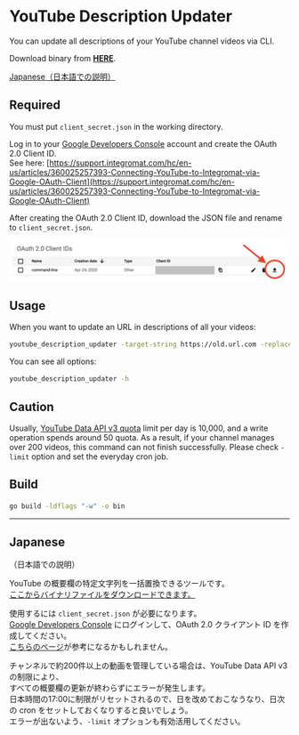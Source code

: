 # YouTube Description Updater

You can update all descriptions of your YouTube channel videos via CLI.

Download binary from **[HERE](https://github.com/nekonenene/youtube_description_updater/releases/download/v1.0.0/youtube_description_updater)**.

[Japanese（日本語での説明）](#japanese)


## Required

You must put `client_secret.json` in the working directory.

Log in to your [Google Developers Console](https://console.developers.google.com) account and create the OAuth 2.0 Client ID.  
See here: [https://support.integromat.com/hc/en-us/articles/360025257393-Connecting-YouTube-to-Integromat-via-Google-OAuth-Client](https://support.integromat.com/hc/en-us/articles/360025257393-Connecting-YouTube-to-Integromat-via-Google-OAuth-Client)

After creating the OAuth 2.0 Client ID, download the JSON file and rename to `client_secret.json`.

<img src="doc/download_json.png">


## Usage

When you want to update an URL in descriptions of all your videos:

```sh
youtube_description_updater -target-string https://old.url.com -replacement-string https://new.url.com
```

You can see all options:

```sh
youtube_description_updater -h
``` 


## Caution

Usually, [YouTube Data API v3 quota](https://developers.google.com/youtube/v3/getting-started#quota) limit per day is 10,000, and a write operation spends around 50 quota. As a result, if your channel manages over 200 videos, this command can not finish successfully. Please check `-limit` option and set the everyday cron job.


## Build

```sh
go build -ldflags "-w" -o bin
```

---

## Japanese

（日本語での説明）

YouTube の概要欄の特定文字列を一括置換できるツールです。  
[ここからバイナリファイルをダウンロードできます。](https://github.com/nekonenene/youtube_description_updater/releases/download/v1.0.0/youtube_description_updater)

使用するには `client_secret.json` が必要になります。  
[Google Developers Console](https://console.developers.google.com) にログインして、OAuth 2.0 クライアント ID を作成してください。  
[こちらのページ](https://qiita.com/ts-3156/items/1f84d06e50795a9df4c8)が参考になるかもしれません。

チャンネルで約200件以上の動画を管理している場合は、YouTube Data API v3 の制限により、  
すべての概要欄の更新が終わらずにエラーが発生します。  
日本時間の17:00に制限がリセットされるので、日を改めておこなうなり、日次の cron をセットしておくなりすると良いでしょう。  
エラーが出ないよう、`-limit` オプションも有効活用してください。
